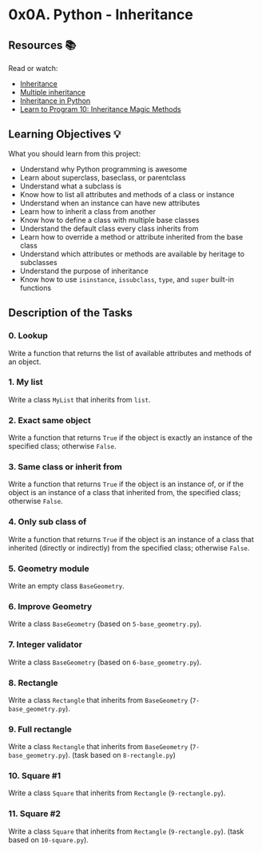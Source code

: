 # 0x0A. Python - Inheritance

## Resources 📚
Read or watch:

- [Inheritance](https://docs.python.org/3/tutorial/classes.html#inheritance)
- [Multiple inheritance](https://docs.python.org/3/tutorial/classes.html#multiple-inheritance)
- [Inheritance in Python](https://realpython.com/inheritance-composition-python/)
- [Learn to Program 10: Inheritance Magic Methods](https://www.youtube.com/watch?v=d8kCdLCi6Lk)

## Learning Objectives 💡
What you should learn from this project:

- Understand why Python programming is awesome
- Learn about superclass, baseclass, or parentclass
- Understand what a subclass is
- Know how to list all attributes and methods of a class or instance
- Understand when an instance can have new attributes
- Learn how to inherit a class from another
- Know how to define a class with multiple base classes
- Understand the default class every class inherits from
- Learn how to override a method or attribute inherited from the base class
- Understand which attributes or methods are available by heritage to subclasses
- Understand the purpose of inheritance
- Know how to use `isinstance`, `issubclass`, `type`, and `super` built-in functions

## Description of the Tasks

### 0. Lookup
Write a function that returns the list of available attributes and methods of an object.

### 1. My list
Write a class `MyList` that inherits from `list`.

### 2. Exact same object
Write a function that returns `True` if the object is exactly an instance of the specified class; otherwise `False`.

### 3. Same class or inherit from
Write a function that returns `True` if the object is an instance of, or if the object is an instance of a class that inherited from, the specified class; otherwise `False`.

### 4. Only sub class of
Write a function that returns `True` if the object is an instance of a class that inherited (directly or indirectly) from the specified class; otherwise `False`.

### 5. Geometry module
Write an empty class `BaseGeometry`.

### 6. Improve Geometry
Write a class `BaseGeometry` (based on `5-base_geometry.py`).

### 7. Integer validator
Write a class `BaseGeometry` (based on `6-base_geometry.py`).

### 8. Rectangle
Write a class `Rectangle` that inherits from `BaseGeometry` (`7-base_geometry.py`).

### 9. Full rectangle
Write a class `Rectangle` that inherits from `BaseGeometry` (`7-base_geometry.py`). (task based on `8-rectangle.py`)

### 10. Square #1
Write a class `Square` that inherits from `Rectangle` (`9-rectangle.py`).

### 11. Square #2
Write a class `Square` that inherits from `Rectangle` (`9-rectangle.py`). (task based on `10-square.py`).
